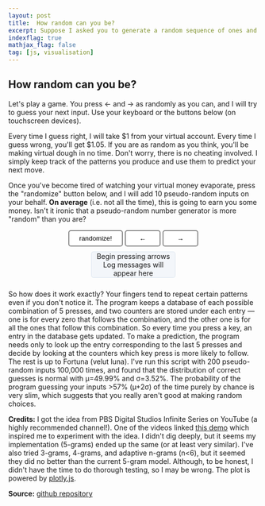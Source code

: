 ```yaml
---
layout: post
title:  How random can you be?
excerpt: Suppose I asked you to generate a random sequence of ones and zeroes. Every time you add another 1 or 0 to the sequence, I am going to predict your next choice. Do you think you can make your sequence random enough that I fail to guess more than ~50% correct? Read this post to find out. Spoiler — you are not so random.
indexflag: true
mathjax_flag: false
tag: [js, visualisation]
---
```


## How random can you be?

<script src="https://cdn.plot.ly/plotly-latest.min.js"></script>
<style>
	.centreContainer {
		display: block;
		position: relative;
		margin-top: 10px;
		margin-bottom: 10px;
		margin-left:auto;
		margin-right:auto;
		text-align:center;
	}

	#log {
		display: inline-block;
		background-color: #f3f6fa;
		border: solid 1px #dce6f0;
		border-radius: 0.3rem;
		margin: 0px 0px 0px 0px;
		padding: 0px 10px 0px 10px;
	}
	
	#iterLogElem,#predLogElem,#guessLogElem {
		margin: 0px 0px 0px 0px;
		padding: 0px 10px 0px 10px;
	}
	
	#plotContainer {
		display:inline-block;
		margin: 0px;
		padding: 0px;
	}
	
	.buttons {
	 	display: block;
		position: relative;
		margin-left:auto;
		margin-right:auto;
	}
	
	button {
		background-color: #FFFFFF; 
		color: black; 
		border: 2px solid #888888; 
		border-radius: 5px; 
		padding: 7px 20px 7px 20px;
	}

	button:focus { outline: none; }	
</style>

Let's play a game. You press ← and → as randomly as you can, and I will try to guess your next input. Use your keyboard or the buttons below (on touchscreen devices).

Every time I guess right, I will take $1 from your virtual account. Every time I guess wrong, you'll get $1.05. If you are as random as you think, you'll be making virtual dough in no time. Don't worry, there is no cheating involved. I simply keep track of the patterns you produce and use them to predict your next move.

Once you've become tired of watching your virtual money evaporate, press the "randomize" button below, and I will add 10 pseudo-random inputs on your behalf. **On average** (i.e. not all the time), this is going to earn you some money. Isn't it ironic that a pseudo-random number generator is more "random" than you are?

<div style="text-align: center;"> 
	<button id="randomize" onClick="randomHelpFunc(event)">randomize!</button>
	<button id="left" ontouchstart="captureBtnLeftFunc(event)">&nbsp;&nbsp;←&nbsp;&nbsp;</button>
	<button id="right" ontouchstart="captureBtnRightFunc(event)">&nbsp;&nbsp;→&nbsp;&nbsp;</button>
</div>

<div class='centreContainer'><div id="log">
	<div id='iteration'>Begin pressing arrows</div>
	<div id='prediction'>Log messages will</div>
	<div id='guesspct'>appear here</div>
</div></div>

<div class='centreContainer'><div id="plotContainer"></div></div>
    
So how does it work exactly? Your fingers tend to repeat certain patterns even if you don't notice it. The program keeps a database of each possible combination of 5 presses, and two counters are stored under each entry — one is for every zero that follows the combination, and the other one is for all the ones that follow this combination. So every time you press a key, an entry in the database gets updated. To make a prediction, the program needs only to look up the entry corresponding to the last 5 presses and decide by looking at the counters which key press is more likely to follow. The rest is up to Fortuna (velut luna). I've run this script with 200 pseudo-random inputs 100,000 times, and found that the distribution of correct guesses is normal with µ=49.99% and σ=3.52%. The probability of the program guessing your inputs >57% (µ+2σ) of the time purely by chance is very slim, which suggests that you really aren't good at making random choices.

**Credits:** I got the idea from PBS Digital Studios Infinite Series on YouTube (a highly recommended channel!). One of the videos linked [this demo](http://people.ischool.berkeley.edu/~nick/aaronson-oracle/) which inspired me to experiment with the idea. I didn't dig deeply, but it seems my implementation (5-grams) ended up the same (or at least very similar). I've also tried 3-grams, 4-grams, and adaptive n-grams (n<6), but it seemed they did no better than the current 5-gram model. Although, to be honest, I didn't have the time to do thorough testing, so I may be wrong. The plot is powered by [plotly.js](https://plot.ly/javascript/).


**Source:** [github repository](https://github.com/ex-punctis/not-so-random)

    
<script>
	var iteration = 1;
	
	var accountComputer = 1000; // starting balance $1000
	var accountPlayer = 1000;   // starting balance $1000
	var betWon = 1; // you lose $1 when your input is guessed correctly
	var betLost = 1.05; // you wom $1.05 when your input is guessed wrong
	
	var gramBuffer = [0,1,0,1,0]; // 5-gram buffer
	var gramHistory = {}; // statistics for all 32 5-grams
	var correct = 0; // total number of correct guesses
	var wrong = 0; // total number of wrong guesses
	var prediction = 0; // current prediction (encoded as 0 or 1)
	var lastKey = 0; // last typed key (encoded as 0 or 1)
	// database index based on the current gram buffer (binary to decimal)
	var historyIndex = gramBuffer[0]*16 + gramBuffer[1]*8 + gramBuffer[2]*4 + gramBuffer[3]*2 + gramBuffer[4]; 
	
	// initialize gram database
	for (let i = 0; i<32; i++) { gramHistory[i] = {counter0: 0, counter1: 0}; } 
	
	// references to DOM elements
	var iterLogElem = document.getElementById('iteration');
	var predLogElem = document.getElementById('prediction');
	var guessLogElem = document.getElementById('guesspct');
	var plotDiv = document.getElementById('plotContainer');

	// create plot using Plotly
	Plotly.newPlot(
		plotDiv, 
		[{ name: 'player', y: [1000], type: 'scatter' }], 
		{ automargin: true,
		  margin: {l: 50, r: 50, b: 50, t: 10, pad: 4 },
		  showlegend: false,
		  autosize: false, width: 350, height: 180,
		  xaxis: { title: { text: 'Iteration' } },
		  yaxis: { title: { text: 'Balance $' } } },
		{ displayModeBar: false });

	// prevent page springing and double-tap zoom
	//document.ontouchmove = function(event){ event.preventDefault(); }

	// capture keyboard key
	captureKeyFunc = function(evt) {
		evt = evt || window.event;
		evt.preventDefault();
		if (evt.code == 'ArrowLeft') {
			lastKey = 0;
			testPrediction();
			updateAll();
			predictNext(); 
		}
		if (evt.code == 'ArrowRight') {
			lastKey = 1;
			testPrediction();
			updateAll();
			predictNext(); 
		}
		
	};
	document.onkeydown = captureKeyFunc;
	
	// capture left button click
	captureBtnLeftFunc = function(evt) {
		//evt = evt || window.event;
		evt.preventDefault();
		lastKey = 0; 
		testPrediction();
		updateAll();
		predictNext()
	};
	
	// capture right button click
	captureBtnRightFunc = function(evt) {
		//evt = evt || window.event;
		evt.preventDefault();
		lastKey = 1; 
		testPrediction();
		updateAll();
		predictNext()
	};
	
	// when you press the randomize button...
	randomHelpFunc = function(evt) {
		evt.preventDefault();
		//document.onkeydown = null;
		for (let i = 0; i<10; i++) {
			lastKey = Math.round(Math.random());
			testPrediction();
			updateAll();
			predictNext()				
		}
		//document.onkeydown = captureKeyFunc;
	};
		
		
	// test the prediction and adjust account balances and the correct/wrong counters
	function testPrediction() {
		if (prediction == lastKey) {
			correct++;
			accountComputer += betWon;
			accountPlayer -= betWon; }
		else {
			wrong++;
			accountComputer -= betLost;
			accountPlayer += betLost; }		
	}
	
	// uupdate the web page and gram database
	function updateAll() {
		let correctPct =  Math.round(correct/(correct+wrong+0.0001)*100);
		
		// if you want a 100% IFRS compliant financial document, uncomment the code below, 
		// and you will be able to access your transaction history in the browser console. 
		// The format (space separated) is <iteration> <predicted key: 0 or 1> <actual key: 0 or 1>
		// <percentage of right guesses> <computer account balance> <player account balance>
		
		//console.log([iteration, prediction, lastKey, correctPct, Math.round(accountComputer*100)/100, Math.round(accountPlayer*100)/100].join(' '));
		
		// update DOM elements
		iterLogElem.textContent = 'Iteration '+iteration;
		
		predLogElem.textContent = `I guessed ${ prediction ? 'right' : 'left' }
		${ prediction==lastKey ? '(correct). ' : '(wrong). ' }
		You pressed
		${ lastKey ? 'right.' : 'left.' } `;

		guessLogElem.textContent = 'My guesses are correct '+correctPct+'% of the time (overall)';
		
		// extend plot
		Plotly.extendTraces(plotDiv, {y: [[Math.round(accountPlayer*100)/100]]}, [0])	
	
		iteration++; // increment iteration counter

		// update the 5-gram history
		gramHistory[historyIndex].counter0 += (1-lastKey)*(1-lastKey);
		gramHistory[historyIndex].counter1  += lastKey;
	
		// update the 5-gram buffer
		gramBuffer.push(lastKey);
		gramBuffer.shift();	
	}
	
	// take a look at the 5-gram buffer and make the next prediction
	function predictNext() {
		// convert gram buffer to database index (binary to decimal)
		historyIndex = gramBuffer[0]*16 + gramBuffer[1]*8 + gramBuffer[2]*4 + gramBuffer[3]*2 + gramBuffer[4]; 
		// make a prediction
		if (gramHistory[historyIndex].counter1 > gramHistory[historyIndex].counter0) { prediction = 1; }
		else { prediction = 0;  }
	}
</script>


